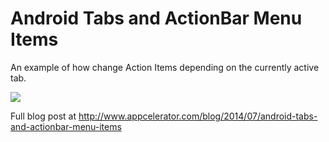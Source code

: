 # Android Tabs and ActionBar Menu Items

An example of how change Action Items depending on the currently active tab.

<img src="http://drops.ricardoalcocer.com/drops/actions_tabs-wjyTAEZIqn.gif"/>

Full blog post at <a href="http://www.appcelerator.com/blog/2014/07/android-tabs-and-actionbar-menu-items">http://www.appcelerator.com/blog/2014/07/android-tabs-and-actionbar-menu-items</a>